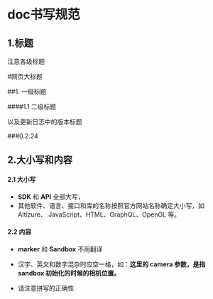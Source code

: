 # doc书写规范

## 1.标题

注意各级标题

#网页大标题

##1. 一级标题

####1.1 二级标题

以及更新日志中的版本标题

###0.2.24

## 2.大小写和内容
#### 2.1 大小写

* **SDK** 和 **API** 全部大写，
* 其他软件、语言、接口和库的名称按照官方网站名称确定大小写，如 Altizure、 JavaScript、HTML、GraphQL、OpenGL 等。

#### 2.2 内容

* **marker** 和 **Sandbox** 不用翻译

* 汉字、英文和数字混杂时应空一格，如：**这里的 camera 参数，是指 sandbox 初始化的时候的相机位置。**
* 请注意拼写的正确性